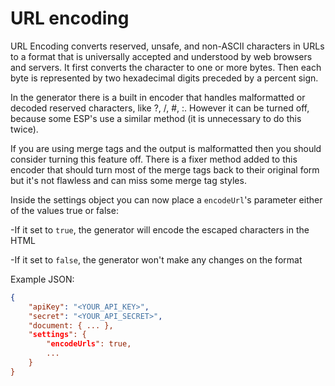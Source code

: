 # URL encoding

URL Encoding converts reserved, unsafe, and non-ASCII characters in URLs to a format that is universally accepted and understood by web browsers and servers. It first converts the character to one or more bytes. Then each byte is represented by two hexadecimal digits preceded by a percent sign.

In the generator there is a built in encoder that handles malformatted or decoded reserved characters, like ?, /, #, :. However it can be turned off, because some ESP's use a similar method (it is unnecessary to do this twice).


If you are using merge tags and the output is malformatted then you should consider turning this feature off. There is a fixer method added to this encoder that should turn most of the merge tags back to their original form but it's not flawless and can miss some merge tag styles.

Inside the settings object you can now place a `encodeUrl`'s parameter either of the values true or false:

-If it set to `true`, the generator will encode the escaped characters in the HTML

-If it set to `false`, the generator won't make any changes on the format

Example JSON:

```json
{
	"apiKey": "<YOUR_API_KEY>",
	"secret": "<YOUR_API_SECRET>",
	"document: { ... },
	"settings": {
		"encodeUrls": true,
		...
	}
}
```
